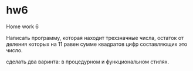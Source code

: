# hw6
Home work 6

Написать программу, которая находит трехзначные числа, остаток от деления которых на 11 равен сумме квадратов цифр составляющих это число.

сделать два варинта: в процедурном и функциональном стилях.
